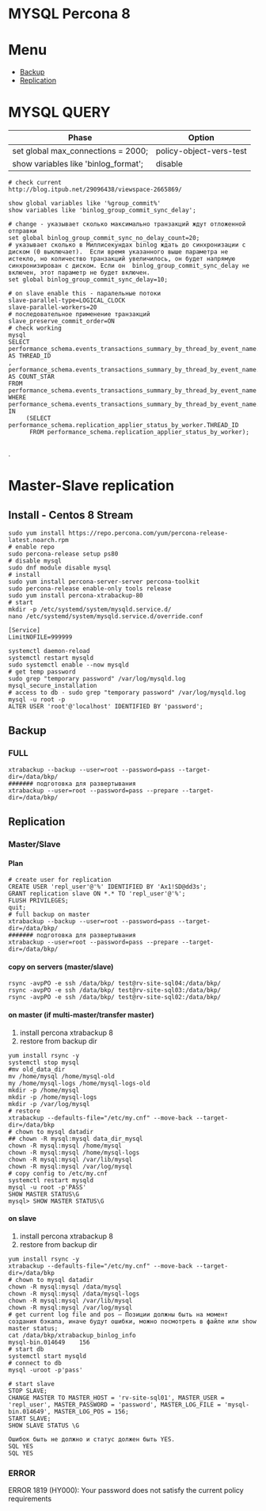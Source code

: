 # MYSQL Percona 8

# Menu
 - [Backup](https://github.com/allanian/docker/tree/master/databases/mysql#BACKUP)
 - [Replication](https://github.com/allanian/docker/tree/master/databases/mysql#Replication)

# MYSQL QUERY
|Phase|Option|
|--|--|
|set global max_connections = 2000;|policy-object-vers-test|
|show variables like 'binlog_format';| disable |

```
# check current
http://blog.itpub.net/29096438/viewspace-2665869/

show global variables like '%group_commit%'
show variables like 'binlog_group_commit_sync_delay';

# change - указывает сколько максимально транзакций ждут отложенной отправки
set global binlog_group_commit_sync_no_delay_count=20;
# указывает сколько в Миллисекундах binlog ждать до синхронизации с диском (0 выключает).  Если время указанного выше параметра не истекло, но количество транзакций увеличилось, он будет напрямую синхронизирован с диском. Если он  binlog_group_commit_sync_delay не включен, этот параметр не будет включен.
set global binlog_group_commit_sync_delay=10;

# on slave enable this - паралельные потоки
slave-parallel-type=LOGICAL_CLOCK
slave-parallel-workers=20
# последовательное применение транзакций
slave_preserve_commit_order=ON
# check working
mysql
SELECT performance_schema.events_transactions_summary_by_thread_by_event_name.THREAD_ID AS THREAD_ID
, performance_schema.events_transactions_summary_by_thread_by_event_name.COUNT_STAR AS COUNT_STAR 
FROM performance_schema.events_transactions_summary_by_thread_by_event_name 
WHERE performance_schema.events_transactions_summary_by_thread_by_event_name.THREAD_ID IN 
     (SELECT performance_schema.replication_applier_status_by_worker.THREAD_ID 
      FROM performance_schema.replication_applier_status_by_worker);
	
```
.
# Master-Slave replication
## Install - Centos 8 Stream
```
sudo yum install https://repo.percona.com/yum/percona-release-latest.noarch.rpm
# enable repo
sudo percona-release setup ps80
# disable mysql
sudo dnf module disable mysql
# install
sudo yum install percona-server-server percona-toolkit
sudo percona-release enable-only tools release
sudo yum install percona-xtrabackup-80
# start
mkdir -p /etc/systemd/system/mysqld.service.d/
nano /etc/systemd/system/mysqld.service.d/override.conf

[Service]
LimitNOFILE=999999

systemctl daemon-reload
systemctl restart mysqld
sudo systemctl enable --now mysqld
# get temp password
sudo grep "temporary password" /var/log/mysqld.log
mysql_secure_installation 
# access to db - sudo grep "temporary password" /var/log/mysqld.log
mysql -u root -p
ALTER USER 'root'@'localhost' IDENTIFIED BY 'password';
```
## Backup 
### FULL
```
xtrabackup --backup --user=root --password=pass --target-dir=/data/bkp/
####### подготовка для развертывания
xtrabackup --user=root --password=pass --prepare --target-dir=/data/bkp/
```



## Replication
### Master/Slave
#### Plan
```
# create user for replication
CREATE USER 'repl_user'@'%' IDENTIFIED BY 'Ax1!SD@dd3s';
GRANT replication slave ON *.* TO 'repl_user'@'%';
FLUSH PRIVILEGES;
quit;
# full backup on master
xtrabackup --backup --user=root --password=pass --target-dir=/data/bkp/
####### подготовка для развертывания
xtrabackup --user=root --password=pass --prepare --target-dir=/data/bkp/
```
#### copy on servers (master/slave)
```
rsync -avpPO -e ssh /data/bkp/ test@rv-site-sql04:/data/bkp/
rsync -avpPO -e ssh /data/bkp/ test@rv-site-sql03:/data/bkp/
rsync -avpPO -e ssh /data/bkp/ test@rv-site-sql02:/data/bkp/
```
#### on master (if multi-master/transfer master)
 1. install percona xtrabackup 8
 2. restore from backup dir
```
yum install rsync -y
systemctl stop mysql
#mv old_data_dir
mv /home/mysql /home/mysql-old
my /home/mysql-logs /home/mysql-logs-old
mkdir -p /home/mysql
mkdir -p /home/mysql-logs
mkdir -p /var/log/mysql
# restore
xtrabackup --defaults-file="/etc/my.cnf" --move-back --target-dir=/data/bkp
# chown to mysql datadir
## chown -R mysql:mysql data_dir_mysql
chown -R mysql:mysql /home/mysql
chown -R mysql:mysql /home/mysql-logs
chown -R mysql:mysql /var/lib/mysql
chown -R mysql:mysql /var/log/mysql
# copy config to /etc/my.cnf
systemctl restart mysqld
mysql -u root -p'PASS'
SHOW MASTER STATUS\G
mysql> SHOW MASTER STATUS\G
```
#### on slave
 1. install percona xtrabackup 8
 2. restore from backup dir
```
yum install rsync -y
xtrabackup --defaults-file="/etc/my.cnf" --move-back --target-dir=/data/bkp
# chown to mysql datadir
chown -R mysql:mysql /data/mysql
chown -R mysql:mysql /data/mysql-logs
chown -R mysql:mysql /var/lib/mysql
chown -R mysql:mysql /var/log/mysql
# get current log file and pos – Позиции должны быть на момент создания бэкапа, иначе будут ошибки, можно посмотреть в файле или show master status;
cat /data/bkp/xtrabackup_binlog_info
mysql-bin.014649	156
# start db
systemctl start mysqld
# connect to db
mysql -uroot -p'pass'

# start slave
STOP SLAVE;
CHANGE MASTER TO MASTER_HOST = 'rv-site-sql01', MASTER_USER = 'repl_user', MASTER_PASSWORD = 'password', MASTER_LOG_FILE = 'mysql-bin.014649', MASTER_LOG_POS = 156;
START SLAVE;
SHOW SLAVE STATUS \G

Ошибок быть не должно и статус должен быть YES.
SQL YES
SQL YES
```

### ERROR
ERROR 1819 (HY000): Your password does not satisfy the current policy requirements
